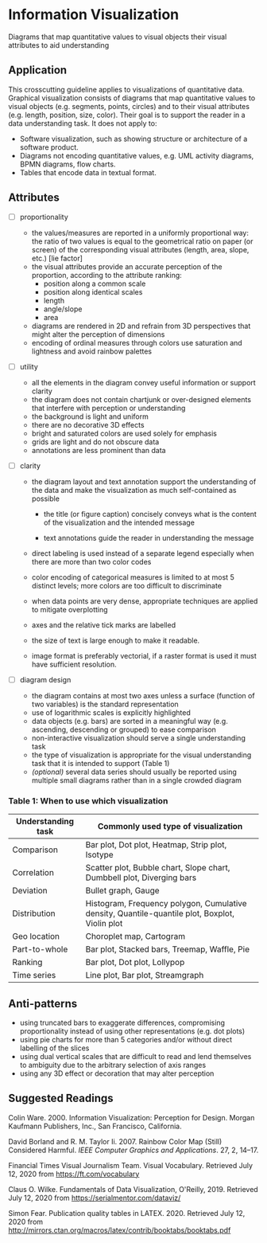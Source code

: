 # Information Visualization 

Diagrams that map quantitative values to visual objects their visual
attributes to aid understanding

## Application 

This crosscutting guideline applies to visualizations of quantitative
data. Graphical visualization consists of diagrams that map quantitative
values to visual objects (e.g. segments, points, circles) and to their
visual attributes (e.g. length, position, size, color). Their goal is to
support the reader in a data understanding task. It does not apply to:

-   Software visualization, such as showing structure or architecture of
    a software product.
-   Diagrams not encoding quantitative values, e.g. UML activity
    diagrams, BPMN diagrams, flow charts.
-   Tables that encode data in textual format.

## Attributes 

- [ ]   proportionality
    -   the values/measures are reported in a uniformly proportional way:
        the ratio of two values is equal to the geometrical ratio on paper (or screen) of the corresponding visual attributes (length, area, slope, etc.) \[lie factor\]
    -   the visual attributes provide an accurate perception of the proportion, according to the attribute ranking:
        -   position along a common scale
        -   position along identical scales
        -   length
        -   angle/slope
        -   area
    -   diagrams are rendered in 2D and refrain from 3D perspectives that might alter the perception of dimensions
    -   encoding of ordinal measures through colors use saturation and lightness and avoid rainbow palettes


- [ ]   utility

    -   all the elements in the diagram convey useful information or support clarity  
    -   the diagram does not contain chartjunk or over-designed elements that interfere with perception or understanding 
    -   the background is light and uniform
    -   there are no decorative 3D effects
    -   bright and saturated colors are used solely for emphasis
    -   grids are light and do not obscure data
    -   annotations are less prominent than data

- [ ]   clarity

    -   the diagram layout and text annotation support the understanding of the data and make the visualization as much self-contained as possible
    
        -   the title (or figure caption) concisely conveys what is the content of the visualization and the intended message
    
        -   text annotations guide the reader in understanding the message
    
    -   direct labeling is used instead of a separate legend especially when there are more than two color codes
    -   color encoding of categorical measures is limited to at most 5 distinct levels; more colors are too difficult to discriminate
    -   when data points are very dense, appropriate techniques are applied to mitigate overplotting
    -   axes and the relative tick marks are labelled
    -   the size of text is large enough to make it readable.
    -   image format is preferably vectorial, if a raster format is used it must have sufficient resolution.

- [ ]   diagram design

    -   the diagram contains at most two axes unless a surface (function of two variables) is the standard representation
    -   use of logarithmic scales is explicitly highlighted
    -   data objects (e.g. bars) are sorted in a meaningful way (e.g. ascending, descending or grouped) to ease comparison
    -   non-interactive visualization should serve a single understanding task
    -   the type of visualization is appropriate for the visual understanding task that it is intended to support (Table 1)
    -   *(optional)* several data series should usually be reported using multiple small diagrams rather than in a single crowded diagram

### Table 1: When to use which visualization

| Understanding task | Commonly used type of visualization                                                            |   
|--------------------|------------------------------------------------------------------------------------------------|
| Comparison         | Bar plot, Dot plot, Heatmap, Strip plot, Isotype                                               |  
| Correlation        | Scatter plot, Bubble chart, Slope chart, Dumbbell plot, Diverging bars                         |   
| Deviation          | Bullet graph, Gauge                                                                            |   
| Distribution       | Histogram, Frequency polygon, Cumulative density, Quantile-quantile plot, Boxplot, Violin plot |   
| Geo location       | Choroplet map, Cartogram                                                                       |   
| Part-to-whole      | Bar plot, Stacked bars, Treemap, Waffle, Pie                                                   |  
| Ranking            | Bar plot, Dot plot, Lollypop                                                                   | 
| Time series        | Line plot, Bar plot, Streamgraph                                                               | 

## Anti-patterns 

-   using truncated bars to exaggerate differences, compromising
    proportionality instead of using other representations (e.g. dot
    plots)
-   using pie charts for more than 5 categories and/or without direct
    labelling of the slices
-   using dual vertical scales that are difficult to read and lend
    themselves to ambiguity due to the arbitrary selection of axis
    ranges
-   using any 3D effect or decoration that may alter perception

## Suggested Readings 

Colin Ware. 2000. Information Visualization: Perception for Design.
Morgan Kaufmann Publishers, Inc., San Francisco, California.

David Borland and R. M. Taylor Ii. 2007. Rainbow Color Map (Still)
Considered Harmful. *IEEE Computer Graphics and Applications*. 27, 2,
14–17.

Financial Times Visual Journalism Team. Visual Vocabulary. Retrieved
July 12, 2020 from <https://ft.com/vocabulary>

Claus O. Wilke. Fundamentals of Data Visualization, O'Reilly, 2019.
Retrieved July 12, 2020 from <https://serialmentor.com/dataviz/>

Simon Fear. Publication quality tables in LATEX. 2020. Retrieved July
12, 2020 from
<http://mirrors.ctan.org/macros/latex/contrib/booktabs/booktabs.pdf>
